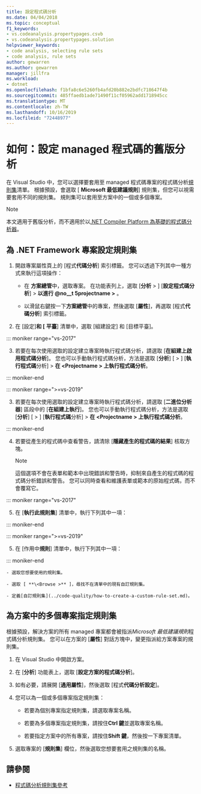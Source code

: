 ```yaml
---
title: 設定程式碼分析
ms.date: 04/04/2018
ms.topic: conceptual
f1_keywords:
- vs.codeanalysis.propertypages.csvb
- vs.codeanalysis.propertypages.solution
helpviewer_keywords:
- code analysis, selecting rule sets
- code analysis, rule sets
author: gewarren
ms.author: gewarren
manager: jillfra
ms.workload:
- dotnet
ms.openlocfilehash: f1bfa8c6e5260fb4afd20b882e2bdfc718647f4b
ms.sourcegitcommit: 485ffaedb1ade71490f11cf05962add1718945cc
ms.translationtype: MT
ms.contentlocale: zh-TW
ms.lasthandoff: 10/16/2019
ms.locfileid: "72448977"
---
```

# <a name="how-to-configure-legacy-analysis-for-managed-code"></a>如何：設定 managed 程式碼的舊版分析

在 Visual Studio 中，您可以選擇要套用至 managed 程式碼專案的程式碼分析[規則集](../code-quality/rule-set-reference.md)清單。 根據預設，會選取 [ **Microsoft 最低建議規則**] 規則集，但您可以視需要套用不同的規則集。 規則集可以套用至方案中的一個或多個專案。

> [!NOTE]
> 本文適用于舊版分析，而不適用於以[.NET Compiler Platform 為基礎的程式碼分析器](use-roslyn-analyzers.md)。

## <a name="configure-a-rule-set-for-a-net-framework-project"></a>為 .NET Framework 專案設定規則集

1. 開啟專案屬性頁上的 [程式**代碼分析**] 索引標籤。 您可以透過下列其中一種方式來執行這項操作：

   - 在 **方案總管**中，選取專案。 在功能表列上，選取 [**分析** > ] [**設定程式碼分析**]  > **以進行 @no__t 5projectname >** 。

   - 以滑鼠右鍵按一下**方案總管**中的專案，然後選取 [**屬性**]，再選取 [程式**代碼分析**] 索引標籤。

2. 在 [設定]**和 [** **平臺**] 清單中，選取 [組建設定] 和 [目標平臺]。

::: moniker range="vs-2017"

3. 若要在每次使用選取的設定建立專案時執行程式碼分析，請選取 [**在組建上啟用程式碼分析**]。 您也可以手動執行程式碼分析，方法是選取 [**分析**] [ > ] [**執行程式碼**分析]  > **在 \<Projectname > 上執行程式碼分析**。

::: moniker-end

::: moniker range=">=vs-2019"

3. 若要在每次使用選取的設定建立專案時執行程式碼分析，請選取 [**二進位分析器**] 區段中的 [**在組建上執行**]。 您也可以手動執行程式碼分析，方法是選取 [**分析**] [ > ] [**執行程式碼**分析]  > **在 \<Projectname > 上執行程式碼分析**。

::: moniker-end

4. 若要從產生的程式碼中查看警告，請清除 [**隱藏產生的程式碼的結果**] 核取方塊。

    > [!NOTE]
    > 這個選項不會在表單和範本中出現錯誤和警告時，抑制來自產生的程式碼的程式碼分析錯誤和警告。 您可以同時查看和維護表單或範本的原始程式碼，而不會覆寫它。

::: moniker range="vs-2017"

5. 在 [**執行此規則集**] 清單中，執行下列其中一項：

::: moniker-end

::: moniker range=">=vs-2019"

5. 在 [作用中**規則**] 清單中，執行下列其中一項：

::: moniker-end

    - 選取您想要使用的規則集。

    - 選取 [ **\<Browse >** ]，尋找不在清單中的現有自訂規則集。

    - 定義[自訂規則集](../code-quality/how-to-create-a-custom-rule-set.md)。

## <a name="specify-rule-sets-for-multiple-projects-in-a-solution"></a>為方案中的多個專案指定規則集

根據預設，解決方案的所有 managed 專案都會被指派*Microsoft 最低建議規則*程式碼分析規則集。 您可以在方案的 [**屬性**] 對話方塊中，變更指派給方案專案的規則集。

1. 在 Visual Studio 中開啟方案。

2. 在 [**分析**] 功能表上，選取 [**設定方案的程式碼分析**]。

3. 如有必要，請展開 [**通用屬性**]，然後選取 [程式**代碼分析設定**]。

4. 您可以為一個或多個專案指定規則集：

    - 若要為個別專案指定規則集，請選取專案名稱。

    - 若要為多個專案指定規則集，請按住**Ctrl 鍵**並選取專案名稱。

    - 若要指定方案中的所有專案，請按住**Shift 鍵**，然後按一下專案清單。

5. 選取專案的 [**規則集**] 欄位，然後選取您想要套用之規則集的名稱。

## <a name="see-also"></a>請參閱

- [程式碼分析規則集參考](../code-quality/rule-set-reference.md)
